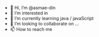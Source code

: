 - 👋 Hi, I’m @asmae-din
- 👀 I’m interested in 
- 🌱 I’m currently learning java / javaScript
- 💞️ I’m looking to collaborate on ...
- 📫 How to reach me 

<!---
asmae-din/asmae-din is a ✨ special ✨ repository because its `README.md` (this file) appears on your GitHub profile.
You can click the Preview link to take a look at your changes.
--->

